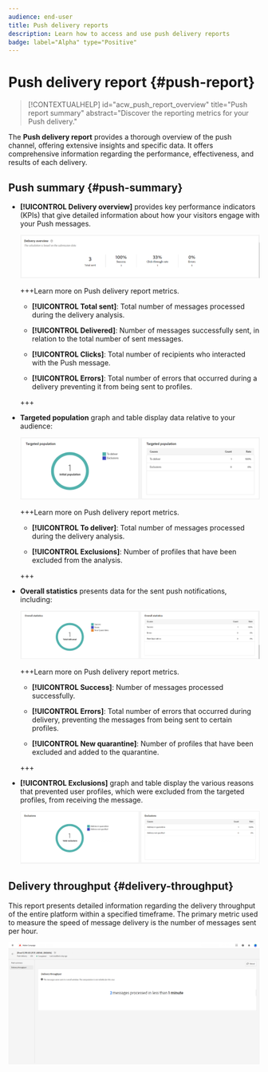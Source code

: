 ```yaml
---
audience: end-user
title: Push delivery reports
description: Learn how to access and use push delivery reports
badge: label="Alpha" type="Positive"
---
```

# Push delivery report {#push-report}

>[!CONTEXTUALHELP]
>id="acw_push_report_overview"
>title="Push report summary"
>abstract="Discover the reporting metrics for your Push delivery."

The **Push delivery report** provides a thorough overview of the push channel, offering extensive insights and specific data. It offers comprehensive information regarding the performance, effectiveness, and results of each delivery.

## Push summary {#push-summary}

* **[!UICONTROL Delivery overview]** provides key performance indicators (KPIs) that give detailed information about how your visitors engage with your Push messages.

    ![](assets/reporting_push_3.png)

    +++Learn more on Push delivery report metrics.

    * **[!UICONTROL Total sent]**: Total number of messages processed during the delivery analysis.

    * **[!UICONTROL Delivered]**: Number of messages successfully sent, in relation to the total number of sent messages.

    * **[!UICONTROL Clicks]**: Total number of recipients who interacted with the Push message.

    * **[!UICONTROL Errors]**: Total number of errors that occurred during a delivery preventing it from being sent to profiles.

    +++

* **Targeted population** graph and table display data relative to your audience:

    ![](assets/reporting_push_4.png)

    +++Learn more on Push delivery report metrics.

    * **[!UICONTROL To deliver]**: Total number of messages processed during the delivery analysis.

    * **[!UICONTROL Exclusions]**: Number of profiles that have been excluded from the analysis.

    +++

* **Overall statistics** presents data for the sent push notifications, including:

    ![](assets/reporting_push_5.png) 

    +++Learn more on Push delivery report metrics.

    * **[!UICONTROL Success]**: Number of messages processed successfully.

    * **[!UICONTROL Errors]**: Total number of errors that occurred during delivery, preventing the messages from being sent to certain profiles.

    * **[!UICONTROL New quarantine]**:  Number of profiles that have been excluded and added to the quarantine.

    +++

* **[!UICONTROL Exclusions]** graph and table display the various reasons that prevented user profiles, which were excluded from the targeted profiles, from receiving the message.

    ![](assets/reporting_push_6.png) 

## Delivery throughput {#delivery-throughput}

This report presents detailed information regarding the delivery throughput of the entire platform within a specified timeframe. The primary metric used to measure the speed of message delivery is the number of messages sent per hour.

![](assets/reporting_push_2.png)
